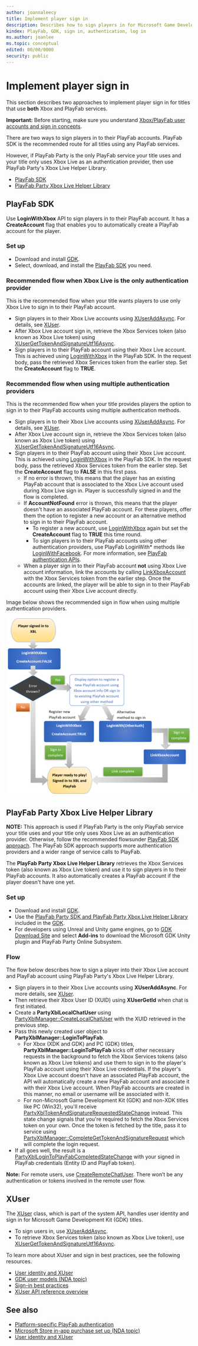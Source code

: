```yaml
---
author: joannaleecy
title: Implement player sign in
description: Describes how to sign players in for Microsoft Game Development Kit (GDK) titles using PlayFab.
kindex: PlayFab, GDK, sign in, authentication, log in
ms.author: joanlee
ms.topic: conceptual
edited: 00/00/0000
security: public
---
```


# Implement player sign in

This section describes two approaches to implement player sign in for titles that use **both** Xbox and PlayFab services.

**Important:**
Before starting, make sure you understand [Xbox/PlayFab user accounts and sign in concepts](gdk-playfab-player-sign-in-concepts.md).

There are two ways to sign players in to their PlayFab accounts. PlayFab SDK is the recommended route for all titles using any PlayFab services. 

However, if PlayFab Party is the only PlayFab service your title uses and your title only uses Xbox Live as an authentication provider, then use PlayFab Party's Xbox Live Helper Library.

* [PlayFab SDK](#playfab-sdk)
* [PlayFab Party Xbox Live Helper Library](#playfab-party-sdk)

<a id="playfab-sdk"></a>

## PlayFab SDK

Use __LoginWithXbox__ API to sign players in to their PlayFab account. It has a __CreateAccount__ flag that enables you to automatically create a PlayFab account for the player. 

### Set up

* Download and install [GDK](https://aka.ms/gdkdl).
* Select, download, and install the [PlayFab SDK](/gaming/playfab/sdks/playfab-sdk-intro) you need. 

### Recommended flow when Xbox Live is the only authentication provider

This is the recommended flow when your title wants players to use only Xbox Live to sign in to their PlayFab account.

* Sign players in to their Xbox Live accounts using [XUserAddAsync](../reference/system/xuser/functions/xuseraddasync.md). For details, see [XUser](#xuser).
* After Xbox Live account sign in, retrieve the Xbox Services token (also known as Xbox Live token) using [XUserGetTokenAndSignatureUtf16Async](../reference/system/xuser/functions/xusergettokenandsignatureutf16async.md).
* Sign players in to their PlayFab account using their Xbox Live account. This is achieved using [LoginWithXbox](/rest/api/playfab/client/authentication/login-with-xbox) in the PlayFab SDK. In the request body, pass the retrieved Xbox Services token from the earlier step. Set the __CreateAccount__ flag to __TRUE__.

### Recommended flow when using multiple authentication providers

This is the recommended flow when your title provides players the option to sign in to their PlayFab accounts using multiple authentication methods.

* Sign players in to their Xbox Live accounts using [XUserAddAsync](../reference/system/xuser/functions/xuseraddasync.md). For details, see [XUser](#xuser).
* After Xbox Live account sign in, retrieve the Xbox Services token (also known as Xbox Live token) using [XUserGetTokenAndSignatureUtf16Async](../reference/system/xuser/functions/xusergettokenandsignatureutf16async.md).
* Sign players in to their PlayFab account using their Xbox Live account. This is achieved using [LoginWithXbox](/rest/api/playfab/client/authentication/login-with-xbox) in the PlayFab SDK. In the request body, pass the retrieved Xbox Services token from the earlier step. Set the __CreateAccount__ flag to __FALSE__ in this first pass.
    * If no error is thrown, this means that the player has an existing PlayFab account that is associated to the Xbox Live account used during Xbox Live sign in. Player is successfully signed in and the flow is completed.
    * If __AccountNotFound__ error is thrown, this means that the player doesn't have an associated PlayFab account. For these players, offer them the option to register a new account or an alternative method to sign in to their PlayFab account.
        * To register a new account, use [LoginWithXbox](/rest/api/playfab/client/authentication/login-with-xbox) again but set the __CreateAccount__ flag to __TRUE__ this time round.
        * To sign players in to their PlayFab accounts using other authentication providers, use PlayFab LoginWith* methods like [LoginWithFacebook](/rest/api/playfab/client/authentication/login-with-facebook?view=playfab-rest). For more information, see [PlayFab authentication APIs](/en-us/rest/api/playfab/client/authentication).
    * When a player sign in to their PlayFab account **not** using Xbox Live account information, link the accounts by calling [LinkXboxAccount](/rest/api/playfab/client/account-management/link-xbox-account) with the Xbox Services token from the earlier step. Once the accounts are linked, the player will be able to sign in to their PlayFab account using their Xbox Live account directly.

Image below shows the recommended sign in flow when using multiple authentication providers.

![Recommended sign in flow when using multiple authentication providers](../../../resources/gamecore/secure/images/en-us/gdk-playfab/playfab-sdk-sign-in-multiple.PNG)


<a id="playfab-party-sdk"></a>

## PlayFab Party Xbox Live Helper Library

**NOTE:** This approach is used if PlayFab Party is the only PlayFab service your title uses and your title only uses Xbox Live as an authentication provider. Otherwise, follow the recommended flowsunder [PlayFab SDK approach](#playfab-sdk). The PlayFab SDK approach supports more authentication providers and a wider range of service calls to PlayFab.

The __PlayFab Party Xbox Live Helper Library__ retrieves the Xbox Services token (also known as Xbox Live token) and use it to sign players in to their PlayFab accounts. It also automatically creates a PlayFab account if the player doesn't have one yet.

### Set up

* Download and install [GDK](https://aka.ms/gdkdl).
* Use the [PlayFab Party SDK and PlayFab Party Xbox Live Helper Library](/gaming/playfab/features/multiplayer/networking/party-sdks) included in the [GDK](https://aka.ms/gdkdl).
* For developers using Unreal and Unity game engines, go to [GDK Download Site](https://aka.ms/gdkdl) and select __Add-ins__ to download the Microsoft GDK Unity plugin and PlayFab Party Online Subsystem.

### Flow

The flow below describes how to sign a player into their Xbox Live account and PlayFab account using PlayFab Party's Xbox Live Helper Library.

* Sign players in to their Xbox Live accounts using __XUserAddAsync__. For more details, see [XUser](#xuser).
* Then retrieve their Xbox User ID (XUID) using __XUserGetId__ when chat is first initiated. 
* Create a __PartyXblLocalChatUser__ using [PartyXblManager::CreateLocalChatUser](/gaming/playfab/features/multiplayer/networking/xblreference/classes/partyxblmanager/methods/partyxblmanager_createlocalchatuser) with the XUID retrieved in the previous step.
* Pass this newly created user object to __PartyXblManager::LoginToPlayFab__.
    * For Xbox (XDK and GDK) and PC (GDK) titles, __PartyXblManager::LoginToPlayFab__ kicks off other necessary requests in the background to fetch the Xbox Services tokens (also known as Xbox Live tokens) and use them to sign in to the player's PlayFab account using their Xbox Live credentials. If the player's Xbox Live account doesn't have an associated PlayFab account, the API will automatically create a new PlayFab account and associate it with their Xbox Live account. When PlayFab accounts are created in this manner, no email or username will be associated with it.
    * For non-Microsoft Game Development Kit (GDK) and non-XDK titles like PC (Win32), you'll receive [PartyXblTokenAndSignatureRequestedStateChange](/gaming/playfab/features/multiplayer/networking/xblreference/partyxboxlive_members) instead. This state change signals that you're required to fetch the Xbox Services token on your own. Once the token is fetched by the title, pass it to service using [PartyXblManager::CompleteGetTokenAndSignatureRequest](/gaming/playfab/features/multiplayer/networking/xblreference/classes/partyxblmanager/methods/partyxblmanager_completegettokenandsignaturerequest) which will complete the login request.
* If all goes well, the result is a [PartyXblLoginToPlayFabCompletedStateChange](/gaming/playfab/features/multiplayer/networking/xblreference/partyxboxlive_members) with your signed in PlayFab credentials (Entity ID and PlayFab token).

**Note:** For remote users, use [CreateRemoteChatUser](/gaming/playfab/features/multiplayer/networking/xblreference/classes/partyxblmanager/methods/partyxblmanager_createremotechatuser). There won’t be any authentication or tokens involved in the remote user flow.

<a id="xuser"></a>

## XUser

The [XUser](../reference/system/xuser/xuser_members.md) class, which is part of the system API, handles user identity and sign in for Microsoft Game Development Kit (GDK) titles.

* To sign users in, use [XUserAddAsync](../reference/system/xuser/functions/xuseraddasync.md).
* To retrieve Xbox Services token (also known as Xbox Live token), use [XUserGetTokenAndSignatureUtf16Async](../reference/system/xuser/functions/xusergettokenandsignatureutf16async.md).

To learn more about XUser and sign in best practices, see the following resources.

* [User identity and XUser](../system/overviews/user/player-identity-xuser.md)
* [GDK user models (NDA topic)](../system/overviews/user/gamecore-user-models.md)
* [Sign-in best practices](../system/overviews/user/xuser_howto_best_practice_signing_in.md)
* [XUser API reference overview](../reference/system/xuser/xuser_members.md)

## See also

* [Platform-specific PlayFab authentication](/gaming/playfab/features/authentication/platform-specific-authentication/)
* [Microsoft Store in-app purchase set up (NDA topic)](gdk-playfab-microsoft-store.md)
* [User identity and XUser](../system/overviews/user/player-identity-xuser.md)
